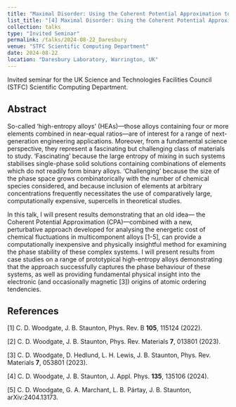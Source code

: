 ```yaml
---
title: "Maximal Disorder: Using the Coherent Potential Approximation to Study the Phase Behaviour of High-Entropy Alloys"
list_title: "[4] Maximal Disorder: Using the Coherent Potential Approximation to Study the Phase Behaviour of High-Entropy Alloys"
collection: talks
type: "Invited Seminar"
permalink: /talks/2024-08-22_Daresbury
venue: "STFC Scientific Computing Department"
date: 2024-08-22
location: "Daresbury Laboratory, Warrington, UK"
---
```


Invited seminar for the UK Science and Technologies Facilities Council (STFC) Scientific Computing Department.

<h2>Abstract</h2>
So-called ‘high-entropy alloys’ (HEAs)—those alloys containing four or more elements combined in near-equal ratios—are of interest for a range of next-generation engineering applications. Moreover, from a fundamental science perspective, they represent a fascinating but challenging class of materials to study. ‘Fascinating’ because the large entropy of mixing in such systems stabilises single-phase solid solutions containing combinations of elements which do not readily form binary alloys. ‘Challenging’ because the size of the phase space grows combinatorically with the number of chemical species considered, and because inclusion of elements at arbitrary concentrations frequently necessitates the use of comparatively large, computationally expensive, supercells in theoretical studies.

In this talk, I will present results demonstrating that an old idea— the Coherent Potential Approximation (CPA)—combined with a new, perturbative approach developed for analysing the energetic cost of chemical fluctuations in multicomponent alloys [1-5], can provide a computationally inexpensive and physically insightful method for examining the phase stability of these complex systems. I will present results from case studies on a range of prototypical high-entropy alloys demonstrating that the approach successfully captures the phase behaviour of these systems, as well as providing fundamental physical insight into the electronic (and occasionally magnetic [3]) origins of atomic ordering tendencies.

<h2>References</h2>
[1] C. D. Woodgate, J. B. Staunton, Phys. Rev. B <b>105</b>, 115124 (2022).

[2] C. D. Woodgate, J. B. Staunton, Phys. Rev. Materials <b>7</b>, 013801 (2023).

[3] C. D. Woodgate, D. Hedlund, L. H. Lewis, J. B. Staunton, Phys. Rev. Materials <b>7</b>, 053801 (2023).

[4] C. D. Woodgate, J. B. Staunton, J. Appl. Phys. <b>135</b>, 135106 (2024).

[5] C. D. Woodgate, G. A. Marchant, L. B. Pártay, J. B. Staunton, arXiv:2404.13173.

